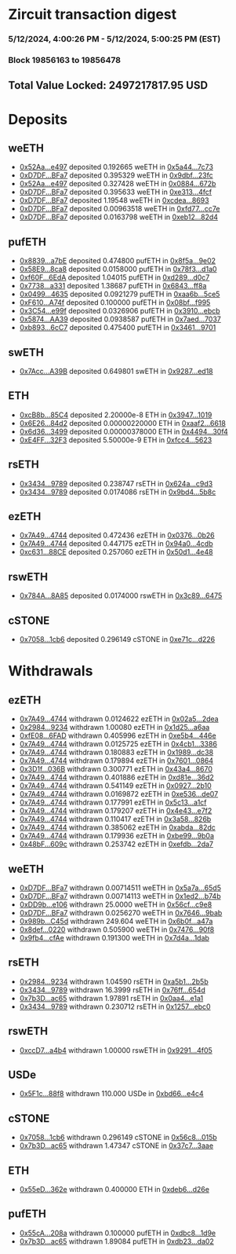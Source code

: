 # Zircuit transaction digest
### 5/12/2024, 4:00:26 PM - 5/12/2024, 5:00:25 PM (EST)
### Block 19856163 to 19856478

## Total Value Locked: 2497217817.95 USD

# Deposits
## weETH
- [0x52Aa...e497](https://etherscan.io/address/0x52Aa899454998Be5b000Ad077a46Bbe360F4e497) deposited 0.192665 weETH in [0x5a44...7c73](https://etherscan.io/tx/0x52Aa899454998Be5b000Ad077a46Bbe360F4e497)
- [0xD7DF...BFa7](https://etherscan.io/address/0xD7DF7E085214743530afF339aFC420c7c720BFa7) deposited 0.395329 weETH in [0x9dbf...23fc](https://etherscan.io/tx/0xD7DF7E085214743530afF339aFC420c7c720BFa7)
- [0x52Aa...e497](https://etherscan.io/address/0x52Aa899454998Be5b000Ad077a46Bbe360F4e497) deposited 0.327428 weETH in [0x0884...672b](https://etherscan.io/tx/0x52Aa899454998Be5b000Ad077a46Bbe360F4e497)
- [0xD7DF...BFa7](https://etherscan.io/address/0xD7DF7E085214743530afF339aFC420c7c720BFa7) deposited 0.395633 weETH in [0xe313...4fcf](https://etherscan.io/tx/0xD7DF7E085214743530afF339aFC420c7c720BFa7)
- [0xD7DF...BFa7](https://etherscan.io/address/0xD7DF7E085214743530afF339aFC420c7c720BFa7) deposited 1.19548 weETH in [0xcdea...8693](https://etherscan.io/tx/0xD7DF7E085214743530afF339aFC420c7c720BFa7)
- [0xD7DF...BFa7](https://etherscan.io/address/0xD7DF7E085214743530afF339aFC420c7c720BFa7) deposited 0.00963518 weETH in [0xfd77...cc7e](https://etherscan.io/tx/0xD7DF7E085214743530afF339aFC420c7c720BFa7)
- [0xD7DF...BFa7](https://etherscan.io/address/0xD7DF7E085214743530afF339aFC420c7c720BFa7) deposited 0.0163798 weETH in [0xeb12...82d4](https://etherscan.io/tx/0xD7DF7E085214743530afF339aFC420c7c720BFa7)
## pufETH
- [0x8839...a7bE](https://etherscan.io/address/0x88397841f33fe507edbbd4f50D48Cc39e8Aaa7bE) deposited 0.474800 pufETH in [0x8f5a...9e02](https://etherscan.io/tx/0x88397841f33fe507edbbd4f50D48Cc39e8Aaa7bE)
- [0x58E9...8ca8](https://etherscan.io/address/0x58E963029584Eefccdb03dB80749d67F805C8ca8) deposited 0.0158000 pufETH in [0x78f3...d1a0](https://etherscan.io/tx/0x58E963029584Eefccdb03dB80749d67F805C8ca8)
- [0xf60F...6EdA](https://etherscan.io/address/0xf60FD90FC72E1eb4D2054a24F5DCf7658f166EdA) deposited 1.04015 pufETH in [0xd289...d0c7](https://etherscan.io/tx/0xf60FD90FC72E1eb4D2054a24F5DCf7658f166EdA)
- [0x7738...a331](https://etherscan.io/address/0x7738874Ed14bAea6971Bc955103e63f4661ca331) deposited 1.38687 pufETH in [0x6843...ff8a](https://etherscan.io/tx/0x7738874Ed14bAea6971Bc955103e63f4661ca331)
- [0x0499...4635](https://etherscan.io/address/0x049972c803301a37307bb60772b41C73f9d64635) deposited 0.0921279 pufETH in [0xaa6b...5ce5](https://etherscan.io/tx/0x049972c803301a37307bb60772b41C73f9d64635)
- [0xF610...A74f](https://etherscan.io/address/0xF6101a1C2ee97d10f32213EE2f9b28964B53A74f) deposited 0.100000 pufETH in [0x08bf...f995](https://etherscan.io/tx/0xF6101a1C2ee97d10f32213EE2f9b28964B53A74f)
- [0x3C54...e99f](https://etherscan.io/address/0x3C54B41BfbCE351e0C9eF1CC45126E1C2372e99f) deposited 0.0326906 pufETH in [0x3910...ebcb](https://etherscan.io/tx/0x3C54B41BfbCE351e0C9eF1CC45126E1C2372e99f)
- [0x5874...AA39](https://etherscan.io/address/0x587438726232030Df09576CFd371Bc6951eAAA39) deposited 0.0938587 pufETH in [0x7aed...7037](https://etherscan.io/tx/0x587438726232030Df09576CFd371Bc6951eAAA39)
- [0xb893...6cC7](https://etherscan.io/address/0xb893de8C52313456EDf511Cf531A68c252de6cC7) deposited 0.475400 pufETH in [0x3461...9701](https://etherscan.io/tx/0xb893de8C52313456EDf511Cf531A68c252de6cC7)
## swETH
- [0x7Acc...A39B](https://etherscan.io/address/0x7Accd8911c4d0aAef2FC9E5244D3AB82e3b6A39B) deposited 0.649801 swETH in [0x9287...ed18](https://etherscan.io/tx/0x7Accd8911c4d0aAef2FC9E5244D3AB82e3b6A39B)
## ETH
- [0xcB8b...85C4](https://etherscan.io/address/0xcB8b3F59151d8F99F2fC9eeeb9da3d5A132085C4) deposited 2.20000e-8 ETH in [0x3947...1019](https://etherscan.io/tx/0xcB8b3F59151d8F99F2fC9eeeb9da3d5A132085C4)
- [0x6E26...84d2](https://etherscan.io/address/0x6E26aB87CcFE114B29540a4fC87191840AA284d2) deposited 0.00000220000 ETH in [0xaaf2...6618](https://etherscan.io/tx/0x6E26aB87CcFE114B29540a4fC87191840AA284d2)
- [0x6d36...3499](https://etherscan.io/address/0x6d36f5B0fE36d0Efa5feacc0d6578F5105A03499) deposited 0.00000378000 ETH in [0x4494...30f4](https://etherscan.io/tx/0x6d36f5B0fE36d0Efa5feacc0d6578F5105A03499)
- [0xE4FF...32F3](https://etherscan.io/address/0xE4FF8fD28bD27A3f122c3B4A1379047ed61432F3) deposited 5.50000e-9 ETH in [0xfcc4...5623](https://etherscan.io/tx/0xE4FF8fD28bD27A3f122c3B4A1379047ed61432F3)
## rsETH
- [0x3434...9789](https://etherscan.io/address/0x34349c5569e7B846c3558961552D2202760A9789) deposited 0.238747 rsETH in [0x624a...c9d3](https://etherscan.io/tx/0x34349c5569e7B846c3558961552D2202760A9789)
- [0x3434...9789](https://etherscan.io/address/0x34349c5569e7B846c3558961552D2202760A9789) deposited 0.0174086 rsETH in [0x9bd4...5b8c](https://etherscan.io/tx/0x34349c5569e7B846c3558961552D2202760A9789)
## ezETH
- [0x7A49...4744](https://etherscan.io/address/0x7A493Be5c2ce014cD049Bf178a1ac0Db1B434744) deposited 0.472436 ezETH in [0x0376...0b26](https://etherscan.io/tx/0x7A493Be5c2ce014cD049Bf178a1ac0Db1B434744)
- [0x7A49...4744](https://etherscan.io/address/0x7A493Be5c2ce014cD049Bf178a1ac0Db1B434744) deposited 0.447175 ezETH in [0x94a0...4cdb](https://etherscan.io/tx/0x7A493Be5c2ce014cD049Bf178a1ac0Db1B434744)
- [0xc631...88CE](https://etherscan.io/address/0xc63146cd5330aE8BB87eb912e77e57bf4B9c88CE) deposited 0.257060 ezETH in [0x50d1...4e48](https://etherscan.io/tx/0xc63146cd5330aE8BB87eb912e77e57bf4B9c88CE)
## rswETH
- [0x784A...8A85](https://etherscan.io/address/0x784A79Fd1227CcAd39776Be66d1f7A749bB68A85) deposited 0.0174000 rswETH in [0x3c89...6475](https://etherscan.io/tx/0x784A79Fd1227CcAd39776Be66d1f7A749bB68A85)
## cSTONE
- [0x7058...1cb6](https://etherscan.io/address/0x7058228b97B7ee1f575879AB62a6913baAb61cb6) deposited 0.296149 cSTONE in [0xe71c...d226](https://etherscan.io/tx/0x7058228b97B7ee1f575879AB62a6913baAb61cb6)
# Withdrawals
## ezETH
- [0x7A49...4744](https://etherscan.io/address/0x7A493Be5c2ce014cD049Bf178a1ac0Db1B434744) withdrawn 0.0124622 ezETH in [0x02a5...2dea](https://etherscan.io/tx/0x7A493Be5c2ce014cD049Bf178a1ac0Db1B434744)
- [0x2984...9234](https://etherscan.io/address/0x2984Bb4953cfCE2cEc957388BE686D6c38779234) withdrawn 1.00080 ezETH in [0x1d25...a6aa](https://etherscan.io/tx/0x2984Bb4953cfCE2cEc957388BE686D6c38779234)
- [0xfE08...6FAD](https://etherscan.io/address/0xfE088852Bc33Ef53D3712B53352129f427f56FAD) withdrawn 0.405996 ezETH in [0xe5b4...446e](https://etherscan.io/tx/0xfE088852Bc33Ef53D3712B53352129f427f56FAD)
- [0x7A49...4744](https://etherscan.io/address/0x7A493Be5c2ce014cD049Bf178a1ac0Db1B434744) withdrawn 0.0125725 ezETH in [0x4cb1...3386](https://etherscan.io/tx/0x7A493Be5c2ce014cD049Bf178a1ac0Db1B434744)
- [0x7A49...4744](https://etherscan.io/address/0x7A493Be5c2ce014cD049Bf178a1ac0Db1B434744) withdrawn 0.180883 ezETH in [0x1989...dc38](https://etherscan.io/tx/0x7A493Be5c2ce014cD049Bf178a1ac0Db1B434744)
- [0x7A49...4744](https://etherscan.io/address/0x7A493Be5c2ce014cD049Bf178a1ac0Db1B434744) withdrawn 0.179894 ezETH in [0x7601...0864](https://etherscan.io/tx/0x7A493Be5c2ce014cD049Bf178a1ac0Db1B434744)
- [0x3D1f...036B](https://etherscan.io/address/0x3D1f1a825e3729f8D18c55cFCfEd45fF5F8D036B) withdrawn 0.300771 ezETH in [0x43a4...8670](https://etherscan.io/tx/0x3D1f1a825e3729f8D18c55cFCfEd45fF5F8D036B)
- [0x7A49...4744](https://etherscan.io/address/0x7A493Be5c2ce014cD049Bf178a1ac0Db1B434744) withdrawn 0.401886 ezETH in [0xd81e...36d2](https://etherscan.io/tx/0x7A493Be5c2ce014cD049Bf178a1ac0Db1B434744)
- [0x7A49...4744](https://etherscan.io/address/0x7A493Be5c2ce014cD049Bf178a1ac0Db1B434744) withdrawn 0.541149 ezETH in [0x0927...2b10](https://etherscan.io/tx/0x7A493Be5c2ce014cD049Bf178a1ac0Db1B434744)
- [0x7A49...4744](https://etherscan.io/address/0x7A493Be5c2ce014cD049Bf178a1ac0Db1B434744) withdrawn 0.0169872 ezETH in [0xe536...de07](https://etherscan.io/tx/0x7A493Be5c2ce014cD049Bf178a1ac0Db1B434744)
- [0x7A49...4744](https://etherscan.io/address/0x7A493Be5c2ce014cD049Bf178a1ac0Db1B434744) withdrawn 0.177991 ezETH in [0x5c13...a1cf](https://etherscan.io/tx/0x7A493Be5c2ce014cD049Bf178a1ac0Db1B434744)
- [0x7A49...4744](https://etherscan.io/address/0x7A493Be5c2ce014cD049Bf178a1ac0Db1B434744) withdrawn 0.179207 ezETH in [0x4e43...e7f2](https://etherscan.io/tx/0x7A493Be5c2ce014cD049Bf178a1ac0Db1B434744)
- [0x7A49...4744](https://etherscan.io/address/0x7A493Be5c2ce014cD049Bf178a1ac0Db1B434744) withdrawn 0.110417 ezETH in [0x3a58...826b](https://etherscan.io/tx/0x7A493Be5c2ce014cD049Bf178a1ac0Db1B434744)
- [0x7A49...4744](https://etherscan.io/address/0x7A493Be5c2ce014cD049Bf178a1ac0Db1B434744) withdrawn 0.385062 ezETH in [0xabda...82dc](https://etherscan.io/tx/0x7A493Be5c2ce014cD049Bf178a1ac0Db1B434744)
- [0x7A49...4744](https://etherscan.io/address/0x7A493Be5c2ce014cD049Bf178a1ac0Db1B434744) withdrawn 0.179936 ezETH in [0xbe99...9b0a](https://etherscan.io/tx/0x7A493Be5c2ce014cD049Bf178a1ac0Db1B434744)
- [0x48bF...609c](https://etherscan.io/address/0x48bFe893250f110F168D6758F326954dC873609c) withdrawn 0.253742 ezETH in [0xefdb...2da7](https://etherscan.io/tx/0x48bFe893250f110F168D6758F326954dC873609c)
## weETH
- [0xD7DF...BFa7](https://etherscan.io/address/0xD7DF7E085214743530afF339aFC420c7c720BFa7) withdrawn 0.00714511 weETH in [0x5a7a...65d5](https://etherscan.io/tx/0xD7DF7E085214743530afF339aFC420c7c720BFa7)
- [0xD7DF...BFa7](https://etherscan.io/address/0xD7DF7E085214743530afF339aFC420c7c720BFa7) withdrawn 0.00714113 weETH in [0x1ed2...b74b](https://etherscan.io/tx/0xD7DF7E085214743530afF339aFC420c7c720BFa7)
- [0xDD9b...e106](https://etherscan.io/address/0xDD9bF0A45452a4F22cfd2C963c15B191D97Ce106) withdrawn 25.0000 weETH in [0x56cf...c9e8](https://etherscan.io/tx/0xDD9bF0A45452a4F22cfd2C963c15B191D97Ce106)
- [0xD7DF...BFa7](https://etherscan.io/address/0xD7DF7E085214743530afF339aFC420c7c720BFa7) withdrawn 0.0256270 weETH in [0x7646...9bab](https://etherscan.io/tx/0xD7DF7E085214743530afF339aFC420c7c720BFa7)
- [0x989b...C45d](https://etherscan.io/address/0x989b3c9F5bC4189dFaEe8EfAC99F9638d39FC45d) withdrawn 249.604 weETH in [0x6b0f...a47a](https://etherscan.io/tx/0x989b3c9F5bC4189dFaEe8EfAC99F9638d39FC45d)
- [0x8def...0220](https://etherscan.io/address/0x8def0445479F5B57Df0A065Ea85ec3485fc40220) withdrawn 0.505900 weETH in [0x7476...90f8](https://etherscan.io/tx/0x8def0445479F5B57Df0A065Ea85ec3485fc40220)
- [0x9fb4...cfAe](https://etherscan.io/address/0x9fb40D5b8b046104fF23ae13532f49B5d49DcfAe) withdrawn 0.191300 weETH in [0x7d4a...1dab](https://etherscan.io/tx/0x9fb40D5b8b046104fF23ae13532f49B5d49DcfAe)
## rsETH
- [0x2984...9234](https://etherscan.io/address/0x2984Bb4953cfCE2cEc957388BE686D6c38779234) withdrawn 1.04590 rsETH in [0xa5b1...2b5b](https://etherscan.io/tx/0x2984Bb4953cfCE2cEc957388BE686D6c38779234)
- [0x3434...9789](https://etherscan.io/address/0x34349c5569e7B846c3558961552D2202760A9789) withdrawn 16.3999 rsETH in [0x76ff...654d](https://etherscan.io/tx/0x34349c5569e7B846c3558961552D2202760A9789)
- [0x7b3D...ac65](https://etherscan.io/address/0x7b3D4BbAE2e0cdE8f88A4cb3cA70bF294097ac65) withdrawn 1.97891 rsETH in [0x0aa4...e1a1](https://etherscan.io/tx/0x7b3D4BbAE2e0cdE8f88A4cb3cA70bF294097ac65)
- [0x3434...9789](https://etherscan.io/address/0x34349c5569e7B846c3558961552D2202760A9789) withdrawn 0.230712 rsETH in [0x1257...ebc0](https://etherscan.io/tx/0x34349c5569e7B846c3558961552D2202760A9789)
## rswETH
- [0xccD7...a4b4](https://etherscan.io/address/0xccD76099ECEdec66D95c23F3B388f329fC0aa4b4) withdrawn 1.00000 rswETH in [0x9291...4f05](https://etherscan.io/tx/0xccD76099ECEdec66D95c23F3B388f329fC0aa4b4)
## USDe
- [0x5F1c...88f8](https://etherscan.io/address/0x5F1c6f23B35EDb5c5542b1C682cF1695295E88f8) withdrawn 110.000 USDe in [0xbd66...e4c4](https://etherscan.io/tx/0x5F1c6f23B35EDb5c5542b1C682cF1695295E88f8)
## cSTONE
- [0x7058...1cb6](https://etherscan.io/address/0x7058228b97B7ee1f575879AB62a6913baAb61cb6) withdrawn 0.296149 cSTONE in [0x56c8...015b](https://etherscan.io/tx/0x7058228b97B7ee1f575879AB62a6913baAb61cb6)
- [0x7b3D...ac65](https://etherscan.io/address/0x7b3D4BbAE2e0cdE8f88A4cb3cA70bF294097ac65) withdrawn 1.47347 cSTONE in [0x37c7...3aae](https://etherscan.io/tx/0x7b3D4BbAE2e0cdE8f88A4cb3cA70bF294097ac65)
## ETH
- [0x55eD...362e](https://etherscan.io/address/0x55eD68e66083019395b7A907c15f20AebeAE362e) withdrawn 0.400000 ETH in [0xdeb6...d26e](https://etherscan.io/tx/0x55eD68e66083019395b7A907c15f20AebeAE362e)
## pufETH
- [0x55cA...208a](https://etherscan.io/address/0x55cA2bFF62137677C13EF82250182850584B208a) withdrawn 0.100000 pufETH in [0xdbc8...1d9e](https://etherscan.io/tx/0x55cA2bFF62137677C13EF82250182850584B208a)
- [0x7b3D...ac65](https://etherscan.io/address/0x7b3D4BbAE2e0cdE8f88A4cb3cA70bF294097ac65) withdrawn 1.89084 pufETH in [0xdb23...da02](https://etherscan.io/tx/0x7b3D4BbAE2e0cdE8f88A4cb3cA70bF294097ac65)
